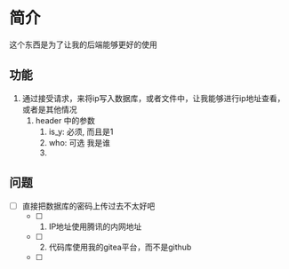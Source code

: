#  简介

这个东西是为了让我的后端能够更好的使用

## 功能

1. 通过接受请求，来将ip写入数据库，或者文件中，让我能够进行ip地址查看，或者是其他情况
    1. header 中的参数
       1. is_y: 必须, 而且是1
       2. who: 可选 我是谁
       3. 

## 问题

- [ ] 直接把数据库的密码上传过去不太好吧
  - [ ] 1. IP地址使用腾讯的内网地址
  - [ ] 2. 代码库使用我的gitea平台，而不是github
  - [ ] 


